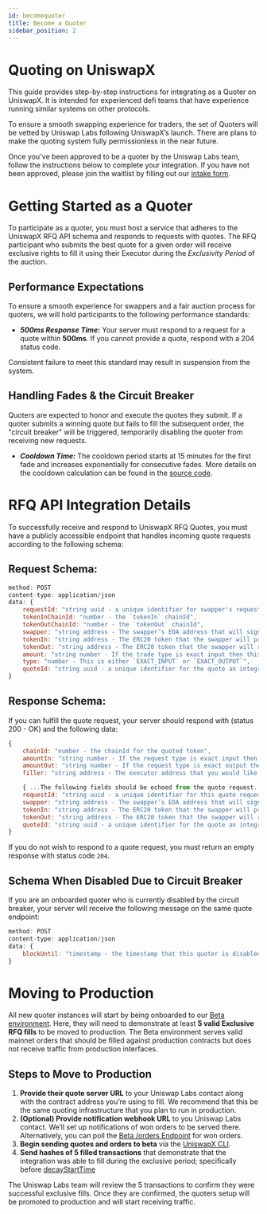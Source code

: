 ```yaml
---
id: becomequoter
title: Become a Quoter
sidebar_position: 2
---
```

# Quoting on UniswapX
This guide provides step-by-step instructions for integrating as a Quoter on UniswapX. It is intended for experienced defi teams that have experience running similar systems on other protocols.

To ensure a smooth swapping experience for traders, the set of Quoters will be vetted by Uniswap Labs following UniswapX’s launch. There are plans to make the quoting system fully permissionless in the near future.

Once you've been approved to be a quoter by the Uniswap Labs team, follow the instructions below to complete your integration. If you have not been approved, please join the waitlist by filling out our [intake form](https://uniswap.typeform.com/to/UiPDKgY6).

# Getting Started as a Quoter
To participate as a quoter, you must host a service that adheres to the UniswapX RFQ API schema and responds to requests with quotes. The RFQ participant who submits the best quote for a given order will receive exclusive rights to fill it using their Executor during the _Exclusivity Period_ of the auction.

## Performance Expectations
To ensure a smooth experience for swappers and a fair auction process for quoters, we will hold participants to the following performance standards:

- ***500ms Response Time:*** Your server must respond to a request for a quote within **500ms**. If you cannot provide a quote, respond with a 204 status code.

Consistent failure to meet this standard may result in suspension from the system.

## Handling Fades & the Circuit Breaker
Quoters are expected to honor and execute the quotes they submit. If a quoter submits a winning quote but fails to fill the subsequent order, the "circuit breaker" will be triggered, temporarily disabling the quoter from receiving new requests.

- ***Cooldown Time:*** The cooldown period starts at 15 minutes for the first fade and increases exponentially for consecutive fades. More details on the cooldown calculation can be found in the [source code](https://github.com/Uniswap/uniswapx-parameterization-api/blob/bf87dcc0066fa21b72255f7155f5fbd04a518594/lib/cron/fade-rate-v2.ts#L215). 

# RFQ API Integration Details
To successfully receive and respond to UniswapX RFQ Quotes, you must have a publicly accessible endpoint that handles incoming quote requests according to the following schema:

## Request Schema:
```jsx
method: POST
content-type: application/json
data: {
    requestId: "string uuid - a unique identifier for swapper's request",
    tokenInChainId: "number - the `tokenIn` chainId",
    tokenOutChainId: "number - the `tokenOut` chainId",
    swapper: "string address - The swapper’s EOA address that will sign the order",
    tokenIn: "string address - The ERC20 token that the swapper will provide",
    tokenOut: "string address - The ERC20 token that the swapper will receive",
    amount: "string number - If the trade type is exact input then this is amount of `tokenIn` the user wants to swap otherwise this is amount of tokenOut the user wants to receive",
    type: "number - This is either `EXACT_INPUT` or `EXACT_OUTPUT`",
    quoteId: "string uuid - a unique identifier for the quote an integrator is sending back"
}
```

## Response Schema:
If you can fulfill the quote request, your server should respond with (status 200 - OK) and the following data:
```jsx
{
    chainId: "number - the chainId for the quoted token",
    amountIn: "string number - If the request type is exact input then this field is `amount` from the quote request, otherwise this is the provided quote",
    amountOut: "string number - If the request type is exact output then this field is `amount` from the quote request, otherwise this is the provided quote",
    filler: "string address - The executor address that you would like to have last-look exclusivity for this order"

    { ...The following fields should be echoed from the quote request...},
    requestId: "string uuid - a unique identifier for this quote request",
    swapper: "string address - The swapper’s EOA address that will sign the order",
    tokenIn: "string address - The ERC20 token that the swapper will provide",
    tokenOut: "string address - The ERC20 token that the swapper will receive",
    quoteId: "string uuid - a unique identifier for the quote an integrator is sending back"
}
```

If you do not wish to respond to a quote request, you must return an empty response with status code `204`.

## Schema When Disabled Due to Circuit Breaker
If you are an onboarded quoter who is currently disabled by the circuit breaker, your server will receive the following message on the same quote endpoint:

```jsx
method: POST
content-type: application/json
data: {
    blockUntil: "timestamp - the timestamp that this quoter is disabled until"
}
```

# Moving to Production
All new quoter instances will start by being onboarded to our [Beta environment](https://beta.api.uniswap.org/v2/uniswapx/docs). Here, they will need to demonstrate at least **5 valid Exclusive RFQ fills** to be moved to production. The Beta environment serves valid mainnet orders that should be filled against production contracts but does not receive traffic from production interfaces.

## Steps to Move to Production

1. **Provide their quote server URL** to your Uniswap Labs contact along with the contract address you’re using to fill. We recommend that this be the same quoting infrastructure that you plan to run in production. 
2. **(Optional) Provide notification webhook URL** to you Uniswap Labs contact. We’ll set up notifications of won orders to be served there. Alternatively, you can poll the [Beta /orders Endpoint](https://beta.api.uniswap.org/v2/uniswapx/docs) for won orders. 
3. **Begin sending quotes and orders to beta** via the [UniswapX CLI](https://github.com/Uniswap/uniswapx-tool?tab=readme-ov-file#simple-order-creation). 
4. **Send hashes of 5 filled transactions** that demonstrate that the integration was able to fill during the exclusive period; specifically before [decayStartTime](https://github.com/Uniswap/UniswapX/blob/abd7a0b080148fc42ef7c86536d14de714eec4c7/src/lib/ExclusiveDutchOrderLib.sol#L12)

The Uniswap Labs team will review the 5 transactions to confirm they were successful exclusive fills. Once they are confirmed, the quoters setup will be promoted to production and will start receiving traffic.

